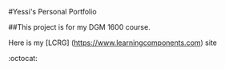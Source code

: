 
#Yessi's Personal Portfolio

##This project is for my DGM 1600 course.

Here is my [LCRG] (https://www.learningcomponents.com) site

:octocat:
